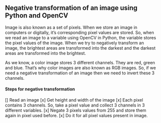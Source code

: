 ## Negative transformation of an image using Python and OpenCV
Image is also known as a set of pixels. When we store an image in computers or digitally, it’s corresponding pixel values are stored. So, when we read an image to a variable using OpenCV in Python, the variable stores the pixel values of the image. When we try to negatively transform an image, the brightest areas are transformed into the darkest and the darkest areas are transformed into the brightest.

As we know, a color image stores 3 different channels. They are red, green and blue. That’s why color images are also known as RGB images. So, if we need a negative transformation of an image then we need to invert these 3 channels.

#### Steps for negative transformation

[] Read an image
[x] Get height and width of the image
[x] Each pixel contains 3 channels. So, take a pixel value and collect 3 channels in 3 different variables.
[x] Negate 3 pixels values from 255 and store them again in pixel used before.
[x] Do it for all pixel values present in image.
